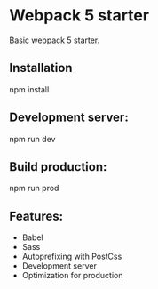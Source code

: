# Webpack 5 starter

Basic webpack 5 starter.

## Installation
npm install

## Development server:
npm run dev

## Build production:
npm run prod

## Features:
- Babel
- Sass
- Autoprefixing with PostCss
- Development server
- Optimization for production 